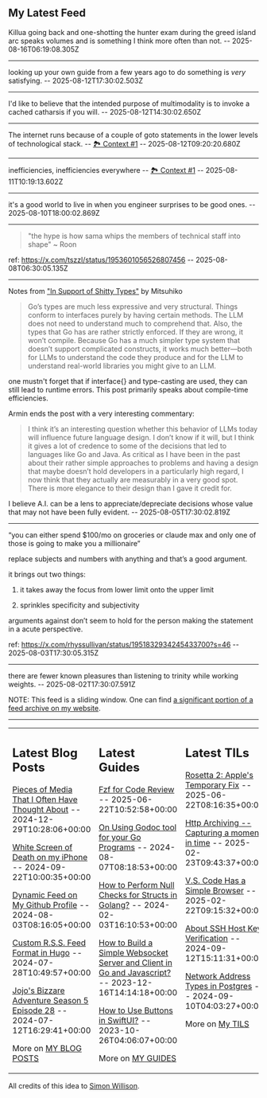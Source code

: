 ## My Latest Feed

<!-- feed starts -->
Killua going back and one-shotting the hunter exam during the greed island arc speaks volumes and is something I think more often than not.  -- 2025-08-16T06:19:08.305Z

---

looking up your own guide from a few years ago to do something is *very* satisfying.  -- 2025-08-12T17:30:02.503Z

---

I'd like to believe that the intended purpose of multimodality is to invoke a cached catharsis if you will.  -- 2025-08-12T14:30:02.650Z

---

The internet runs because of a couple of goto statements in the lower levels of technological stack. -- [🏞️ Context #1](https://cpx.tnvmadhav.me/content/image/content-images/image_I4NFnyR.png) -- 2025-08-12T09:20:20.680Z

---

inefficiencies, inefficiencies everywhere -- [🏞️ Context #1](https://cpx.tnvmadhav.me/content/image/content-images/image_nKhy145.png) -- 2025-08-11T10:19:13.602Z

---

it's a good world to live in when you engineer surprises to be good ones.  -- 2025-08-10T18:00:02.869Z

---

> "the hype is how sama whips the members of technical staff into shape" ~ Roon


ref: https://x.com/tszzl/status/1953601056526807456  -- 2025-08-08T06:30:05.135Z

---

Notes from ["In Support of Shitty Types"](https://lucumr.pocoo.org/2025/8/4/shitty-types/) by Mitsuhiko

> Go’s types are much less expressive and very structural. Things conform to interfaces purely by having certain methods. The LLM does not need to understand much to comprehend that. Also, the types that Go has are rather strictly enforced. If they are wrong, it won’t compile. Because Go has a much simpler type system that doesn’t support complicated constructs, it works much better—both for LLMs to understand the code they produce and for the LLM to understand real-world libraries you might give to an LLM.

one mustn't forget that if interface{} and type-casting are used, they can still lead to runtime errors. This post primarily speaks about compile-time efficiencies.

Armin ends the post with a very interesting commentary:

> I think it’s an interesting question whether this behavior of LLMs today will influence future language design. I don’t know if it will, but I think it gives a lot of credence to some of the decisions that led to languages like Go and Java. As critical as I have been in the past about their rather simple approaches to problems and having a design that maybe doesn’t hold developers in a particularly high regard, I now think that they actually are measurably in a very good spot. There is more elegance to their design than I gave it credit for.

I believe A.I. can be a lens to appreciate/depreciate decisions whose value that may not have been fully evident.  -- 2025-08-05T17:30:02.819Z

---

“you can either spend $100/mo on groceries or claude max and only one of those is going to make you a millionaire”

replace subjects and numbers with anything and that’s a good argument.

it brings out two things:

1. it takes away the focus from lower limit onto the upper limit

2. sprinkles specificity and subjectivity

arguments against don’t seem to hold for the person making the statement in a acute perspective.


ref: https://x.com/rhyssullivan/status/1951832934245433700?s=46  -- 2025-08-03T17:30:05.315Z

---

there are fewer known pleasures than listening to trinity while working weights.  -- 2025-08-02T17:30:07.591Z
<!-- feed ends -->

NOTE: This feed is a sliding window. One can find [a significant portion of a feed archive on my website](https://tnvmadhav.me/feed/).

---


<table><tr><td valign="top" width="33%">

## Latest Blog Posts

<!-- blog starts -->
[Pieces of Media That I Often Have Thought About](https://tnvmadhav.me/blog/pieces-of-media-that-i-often-have-thought-about/) -- 2024-12-29T10:28:06+00:00

[White Screen of Death on my iPhone](https://tnvmadhav.me/blog/white-screen-of-death-on-my-iphone/) -- 2024-09-22T10:00:35+00:00

[Dynamic Feed on My Github Profile](https://tnvmadhav.me/blog/dynamic-feed-on-my-github-profile/) -- 2024-08-03T08:16:05+00:00

[Custom R.S.S. Feed Format in Hugo](https://tnvmadhav.me/blog/custom-rss-feed-format-in-hugo/) -- 2024-07-28T10:49:57+00:00

[Jojo's Bizzare Adventure Season 5 Episode 28](https://tnvmadhav.me/blog/jojos-bizzare-adventure-season-5-episode-28/) -- 2024-07-12T16:29:41+00:00

More on [MY BLOG POSTS](https://tnvmadhav.me/blog/)
<!-- blog ends -->

</td><td valign="top" width="34%">

## Latest Guides

<!-- guide starts -->
[Fzf for Code Review](https://tnvmadhav.me/guides/fzf-for-code-review/) -- 2025-06-22T10:52:58+00:00

[On Using Godoc tool for your Go Programs](https://tnvmadhav.me/guides/on-using-godoc-tool/) -- 2024-08-07T08:18:53+00:00

[How to Perform Null Checks for Structs in Golang?](https://tnvmadhav.me/guides/how-to-perform-null-checks-for-structs-in-golang/) -- 2024-02-03T16:10:53+00:00

[How to Build a Simple Websocket Server and Client in Go and Javascript?](https://tnvmadhav.me/guides/how-to-build-a-simple-websocket-server-and-client-in-go/) -- 2023-12-16T14:14:18+00:00

[How to Use Buttons in SwiftUI?](https://tnvmadhav.me/guides/how-to-use-buttons-in-swiftui/) -- 2023-10-26T04:06:07+00:00

More on [MY GUIDES](https://tnvmadhav.me/guides/)
<!-- guide ends -->

</td><td valign="top" width="33%">

## Latest TILs

<!-- til starts -->
[Rosetta 2: Apple's Temporary Fix](https://tnvmadhav.me/til/rosetta-2/) -- 2025-06-22T08:16:35+00:00

[Http Archiving -- Capturing a moment in time](https://tnvmadhav.me/til/http-archiving/) -- 2025-02-23T09:43:37+00:00

[V.S. Code Has a Simple Browser](https://tnvmadhav.me/til/vscode-has-a-simple-browser/) -- 2025-02-22T09:15:32+00:00

[About SSH Host Key Verification](https://tnvmadhav.me/til/ssh-host-key-verification/) -- 2024-09-12T15:11:31+00:00

[Network Address Types in Postgres](https://tnvmadhav.me/til/network-address-types-in-postgres/) -- 2024-09-10T04:03:27+00:00

More on [My TILS](https://tnvmadhav.me/til/)
<!-- til ends -->

</td></tr></table>


All credits of this idea to [Simon Willison](https://github.com/simonw/simonw/).